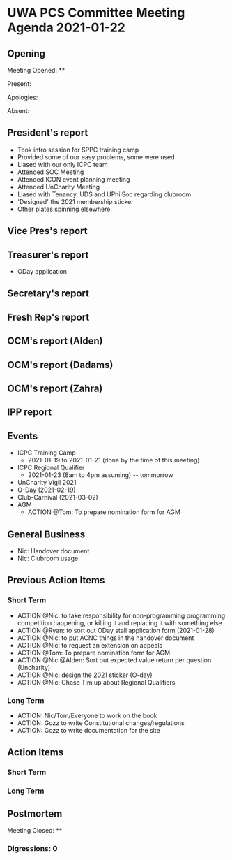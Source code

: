 # UWA PCS Committee Meeting Agenda 2021-01-22

## Opening

Meeting Opened: **

Present:

Apologies:

Absent:

## President's report
- Took intro session for SPPC training camp
- Provided some of our easy problems, some were used
- Liased with our only ICPC team 
- Attended SOC Meeting
- Attended ICON event planning meeting
- Attended UnCharity Meeting
- Liased with Tenancy, UDS and UPhilSoc regarding clubroom
- 'Designed' the 2021 membership sticker
- Other plates spinning elsewhere

## Vice Pres's report

## Treasurer's report
- ODay application

## Secretary's report

## Fresh Rep's report

## OCM's report (Alden)

## OCM's report (Dadams)

## OCM's report (Zahra)

## IPP report

## Events

- ICPC Training Camp
  - 2021-01-19 to 2021-01-21 (done by the time of this meeting)
- ICPC Regional Qualifier
  - 2021-01-23 (8am to 4pm assuming) -- tommorrow
- UnCharity Vigil 2021
- O-Day (2021-02-19)
- Club-Carnival (2021-03-02)
- AGM
  - ACTION @Tom: To prepare nomination form for AGM


## General Business

- Nic: Handover document
- Nic: Clubroom usage

## Previous Action Items

### Short Term

- ACTION @Nic: to take responsibility for non-programming programming competition happening, or killing it and replacing it with something else
- ACTION @Ryan: to sort out ODay stall application form (2021-01-28)
- ACTION @Nic: to put ACNC things in the handover document
- ACTION @Nic: to request an extension on appeals
- ACTION @Tom: To prepare nomination form for AGM
- ACTION @Nic @Alden: Sort out expected value return per question (Uncharity)
- ACTION @Nic: design the 2021 sticker (O-day)
- ACTION @Nic: Chase Tim up about Regional Qualifiers

### Long Term

- ACTION: Nic/Tom/Everyone to work on the book
- ACTION: Gozz to write Constitutional changes/regulations
- ACTION: Gozz to write documentation for the site

## Action Items

### Short Term

### Long Term

## Postmortem

Meeting Closed: **

### Digressions: 0
